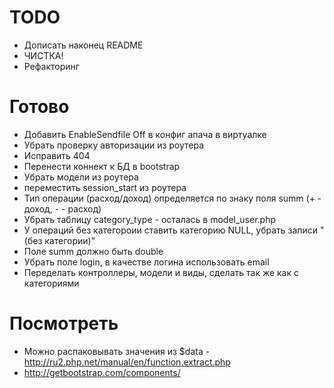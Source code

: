 
TODO
====


* Дописать наконец README
* ЧИСТКА!
* Рефакторинг


Готово
======

* Добавить EnableSendfile Off в конфиг апача в виртуалке
* Убрать проверку авторизации из роутера
* Исправить 404
* Перенести коннект к БД в bootstrap
* Убрать модели из роутера
* переместить session_start из роутера
* Тип операции (расход/доход) определяется по знаку поля summ (+ - доход, - - расход)
* Убрать таблицу category_type - осталась в model_user.php
* У операций без категороии ставить категорию NULL, убрать записи "(без категории)"
* Поле summ должно быть double
* Убрать поле login, в качестве логина использовать email
* Переделать контроллеры, модели и виды, сделать так же как с категориями

Посмотреть
==========

* Можно распаковывать значения из $data - http://ru2.php.net/manual/en/function.extract.php
* http://getbootstrap.com/components/
